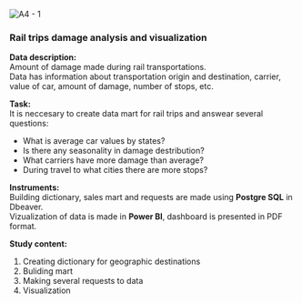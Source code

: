 ![A4 - 1](https://user-images.githubusercontent.com/119155885/205064527-8a58fd4b-09ee-4bee-8777-843e0ee56d29.png)

### Rail trips damage analysis and visualization

**Data description:**  
Amount of damage made during rail transportations.   
Data has information about transportation origin and destination, carrier, value of car, amount of damage, number of stops, etc.  

**Task:**  
It is neccesary to create data mart for rail trips and answear several questions:
- What is average car values by states?  
- Is there any seasonality in damage destribution?  
- What carriers have more damage than average?  
- During travel to what cities there are more stops?  

**Instruments:**  
Building dictionary, sales mart and requests are made using **Postgre SQL** in Dbeaver.  
Vizualization of data is made in **Power BI**, dashboard is presented in PDF format.  

**Study content:**  
1. Creating dictionary for geographic destinations
2. Buliding mart
3. Making several requests to data
4. Visualization
